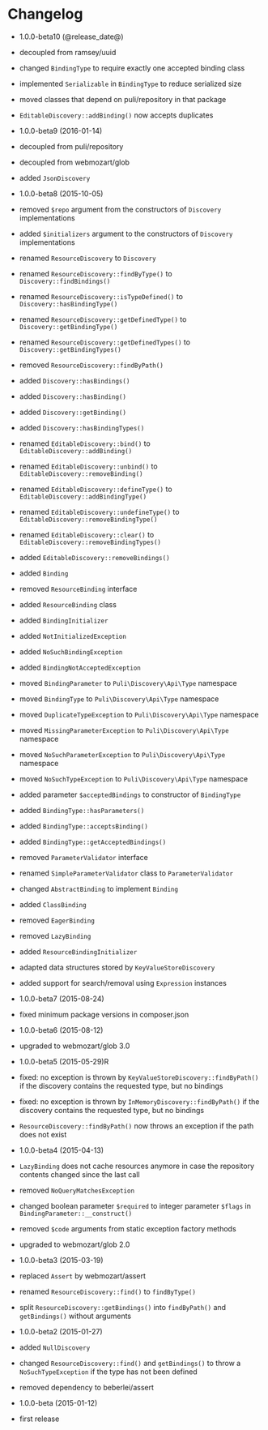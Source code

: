 Changelog
=========

* 1.0.0-beta10 (@release_date@)

 * decoupled from ramsey/uuid
 * changed `BindingType` to require exactly one accepted binding class
 * implemented `Serializable` in `BindingType` to reduce serialized size
 * moved classes that depend on puli/repository in that package
 * `EditableDiscovery::addBinding()` now accepts duplicates

* 1.0.0-beta9 (2016-01-14)

 * decoupled from puli/repository
 * decoupled from webmozart/glob
 * added `JsonDiscovery`

* 1.0.0-beta8 (2015-10-05)

 * removed `$repo` argument from the constructors of `Discovery` implementations
 * added `$initializers` argument to the constructors of `Discovery` 
   implementations
 * renamed `ResourceDiscovery` to `Discovery`
 * renamed `ResourceDiscovery::findByType()` to `Discovery::findBindings()`
 * renamed `ResourceDiscovery::isTypeDefined()` to `Discovery::hasBindingType()`
 * renamed `ResourceDiscovery::getDefinedType()` to `Discovery::getBindingType()`
 * renamed `ResourceDiscovery::getDefinedTypes()` to `Discovery::getBindingTypes()`
 * removed `ResourceDiscovery::findByPath()`
 * added `Discovery::hasBindings()`
 * added `Discovery::hasBinding()`
 * added `Discovery::getBinding()`
 * added `Discovery::hasBindingTypes()`
 * renamed `EditableDiscovery::bind()` to `EditableDiscovery::addBinding()`
 * renamed `EditableDiscovery::unbind()` to `EditableDiscovery::removeBinding()`
 * renamed `EditableDiscovery::defineType()` to `EditableDiscovery::addBindingType()`
 * renamed `EditableDiscovery::undefineType()` to `EditableDiscovery::removeBindingType()`
 * renamed `EditableDiscovery::clear()` to `EditableDiscovery::removeBindingTypes()`
 * added `EditableDiscovery::removeBindings()`
 * added `Binding`
 * removed `ResourceBinding` interface
 * added `ResourceBinding` class
 * added `BindingInitializer`
 * added `NotInitializedException`
 * added `NoSuchBindingException`
 * added `BindingNotAcceptedException`
 * moved `BindingParameter` to `Puli\Discovery\Api\Type` namespace
 * moved `BindingType` to `Puli\Discovery\Api\Type` namespace
 * moved `DuplicateTypeException` to `Puli\Discovery\Api\Type` namespace
 * moved `MissingParameterException` to `Puli\Discovery\Api\Type` namespace
 * moved `NoSuchParameterException` to `Puli\Discovery\Api\Type` namespace
 * moved `NoSuchTypeException` to `Puli\Discovery\Api\Type` namespace
 * added parameter `$acceptedBindings` to constructor of `BindingType`
 * added `BindingType::hasParameters()`
 * added `BindingType::acceptsBinding()`
 * added `BindingType::getAcceptedBindings()`
 * removed `ParameterValidator` interface
 * renamed `SimpleParameterValidator` class to `ParameterValidator`
 * changed `AbstractBinding` to implement `Binding`
 * added `ClassBinding`
 * removed `EagerBinding`
 * removed `LazyBinding`
 * added `ResourceBindingInitializer`
 * adapted data structures stored by `KeyValueStoreDiscovery`
 * added support for search/removal using `Expression` instances

* 1.0.0-beta7 (2015-08-24)

 * fixed minimum package versions in composer.json

* 1.0.0-beta6 (2015-08-12)

 * upgraded to webmozart/glob 3.0

* 1.0.0-beta5 (2015-05-29)R

 * fixed: no exception is thrown by `KeyValueStoreDiscovery::findByPath()` if
   the discovery contains the requested type, but no bindings
 * fixed: no exception is thrown by `InMemoryDiscovery::findByPath()` if
   the discovery contains the requested type, but no bindings
 * `ResourceDiscovery::findByPath()` now throws an exception if the path does
   not exist

* 1.0.0-beta4 (2015-04-13)

 * `LazyBinding` does not cache resources anymore in case the repository 
   contents changed since the last call
 * removed `NoQueryMatchesException`
 * changed boolean parameter `$required` to integer parameter `$flags` in
   `BindingParameter::__construct()`
 * removed `$code` arguments from static exception factory methods
 * upgraded to webmozart/glob 2.0

* 1.0.0-beta3 (2015-03-19)

 * replaced `Assert` by webmozart/assert
 * renamed `ResourceDiscovery::find()` to `findByType()`
 * split `ResourceDiscovery::getBindings()` into `findByPath()` and
   `getBindings()` without arguments
 
* 1.0.0-beta2 (2015-01-27)

 * added `NullDiscovery`
 * changed `ResourceDiscovery::find()` and `getBindings()` to throw a
   `NoSuchTypeException` if the type has not been defined
 * removed dependency to beberlei/assert

* 1.0.0-beta (2015-01-12)

 * first release
